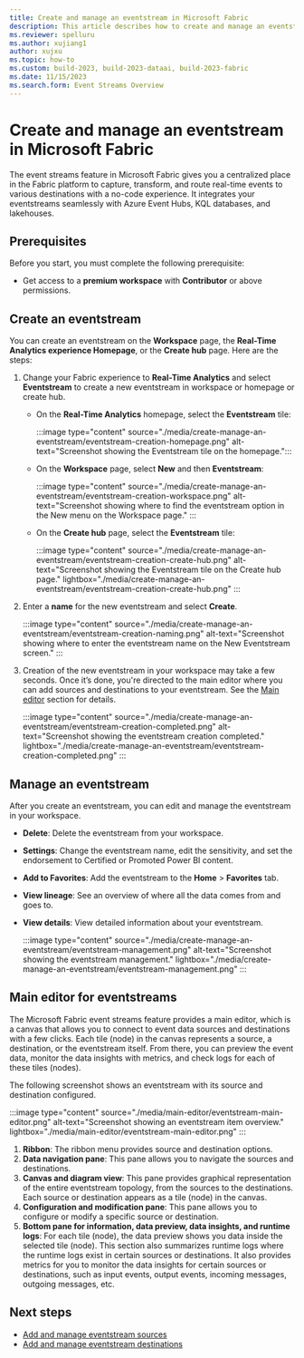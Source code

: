 ```yaml
---
title: Create and manage an eventstream in Microsoft Fabric
description: This article describes how to create and manage an eventstream item with Microsoft Fabric event streams feature.
ms.reviewer: spelluru
ms.author: xujiang1
author: xujxu
ms.topic: how-to
ms.custom: build-2023, build-2023-dataai, build-2023-fabric
ms.date: 11/15/2023
ms.search.form: Event Streams Overview
---
```


# Create and manage an eventstream in Microsoft Fabric

The event streams feature in Microsoft Fabric gives you a centralized place in the Fabric platform to capture, transform, and route real-time events to various destinations with a no-code experience. It integrates your eventstreams seamlessly with Azure Event Hubs, KQL databases, and lakehouses.

## Prerequisites

Before you start, you must complete the following prerequisite:

- Get access to a **premium workspace** with **Contributor** or above permissions.

## Create an eventstream

You can create an eventstream on the **Workspace** page, the **Real-Time Analytics experience Homepage**, or the **Create hub** page. Here are the steps:

1. Change your Fabric experience to **Real-Time Analytics** and select **Eventstream** to create a new eventstream in workspace or homepage or create hub.

   - On the **Real-Time Analytics** homepage, select the **Eventstream** tile:

       :::image type="content" source="./media/create-manage-an-eventstream/eventstream-creation-homepage.png" alt-text="Screenshot showing the Eventstream tile on the homepage.":::

   - On the **Workspace** page, select **New** and then **Eventstream**:

       :::image type="content" source="./media/create-manage-an-eventstream/eventstream-creation-workspace.png" alt-text="Screenshot showing where to find the eventstream option in the New menu on the Workspace page." :::

   - On the **Create hub** page, select the **Eventstream** tile:

       :::image type="content" source="./media/create-manage-an-eventstream/eventstream-creation-create-hub.png" alt-text="Screenshot showing the Eventstream tile on the Create hub page." lightbox="./media/create-manage-an-eventstream/eventstream-creation-create-hub.png" :::

1. Enter a **name** for the new eventstream and select **Create**.

   :::image type="content" source="./media/create-manage-an-eventstream/eventstream-creation-naming.png" alt-text="Screenshot showing where to enter the eventstream name on the New Eventstream screen." :::

1. Creation of the new eventstream in your workspace may take a few seconds. Once it’s done, you're directed to the main editor where you can add sources and destinations to your eventstream. See the [Main editor](#main-editor-for-eventstreams) section for details.

   :::image type="content" source="./media/create-manage-an-eventstream/eventstream-creation-completed.png" alt-text="Screenshot showing the eventstream creation completed." lightbox="./media/create-manage-an-eventstream/eventstream-creation-completed.png" :::

## Manage an eventstream

After you create an eventstream, you can edit and manage the eventstream in your workspace.

- **Delete**: Delete the eventstream from your workspace.
- **Settings**: Change the eventstream name, edit the sensitivity, and set the endorsement to Certified or Promoted Power BI content.
- **Add to Favorites**: Add the eventstream to the **Home** > **Favorites** tab.
- **View lineage**: See an overview of where all the data comes from and goes to.
- **View details**: View detailed information about your eventstream.

    :::image type="content" source="./media/create-manage-an-eventstream/eventstream-management.png" alt-text="Screenshot showing the eventstream management." lightbox="./media/create-manage-an-eventstream/eventstream-management.png" :::

## Main editor for eventstreams

The Microsoft Fabric event streams feature provides a main editor, which is a canvas that allows you to connect to event data sources and destinations with a few clicks. Each tile (node) in the canvas represents a source, a destination, or the eventstream itself. From there, you can preview the event data, monitor the data insights with metrics, and check logs for each of these tiles (nodes).

The following screenshot shows an eventstream with its source and destination configured.

:::image type="content" source="./media/main-editor/eventstream-main-editor.png" alt-text="Screenshot showing an eventstream item overview." lightbox="./media/main-editor/eventstream-main-editor.png" :::

1. **Ribbon**: The ribbon menu provides source and destination options.
2. **Data navigation pane**: This pane allows you to navigate the sources and destinations.
3. **Canvas and diagram view**: This pane provides graphical representation of the entire eventstream topology, from the sources to the destinations. Each source or destination appears as a tile (node) in the canvas.
4. **Configuration and modification pane**: This pane allows you to configure or modify a specific source or destination.
5. **Bottom pane for information, data preview, data insights, and runtime logs**: For each tile (node), the data preview shows you data inside the selected tile (node). This section also summarizes runtime logs where the runtime logs exist in certain sources or destinations. It also provides metrics for you to monitor the data insights for certain sources or destinations, such as input events, output events, incoming messages, outgoing messages, etc.

## Next steps

- [Add and manage eventstream sources](./add-manage-eventstream-sources.md)
- [Add and manage eventstream destinations](./add-manage-eventstream-destinations.md)
